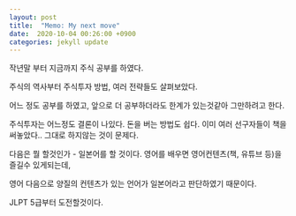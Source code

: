 ```yaml
---
layout: post
title:  "Memo: My next move"
date:  2020-10-04 00:26:00 +0900 
categories: jekyll update
---
```


작년말 부터 지금까지 주식 공부를 하였다.

주식의 역사부터 주식투자 방법, 여러 전략들도 살펴보았다.

어느 정도 공부를 하였고, 앞으로 더 공부하더라도 한계가 있는것같아 그만하려고 한다.

주식투자는 어느정도 결론이 나있다. 돈을 버는 방법도 쉽다. 이미 여러 선구자들이 책을 써놓았다.. 그대로 하지않는 것이 문제다.

다음은 뭘 할것인가 - 일본어를 할 것이다. 영어를 배우면 영어컨텐츠(책, 유튜브 등)을 즐길수 있게되는데,

영어 다음으로 양질의 컨텐츠가 있는 언어가 일본어라고 판단하였기 때문이다.

JLPT 5급부터 도전할것이다.
